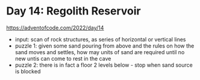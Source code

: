 # Day 14: Regolith Reservoir

https://adventofcode.com/2022/day/14

- input: scan of rock structures, as series of horizontal or vertical
  lines
- puzzle 1: given some sand pouring from above and the rules on how
  the sand moves and settles, how may units of sand are required until
  no new untis can come to rest in the cave
- puzzle 2: there is in fact a floor 2 levels below - stop when
  sand source is blocked
